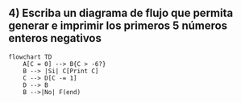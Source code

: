 ## 4) Escriba un diagrama de flujo que permita generar e imprimir los primeros 5 números enteros negativos
```mermaid
flowchart TD
    A[C = 0] --> B{C > -6?}
    B --> |Si| C[Print C]
    C --> D[C -= 1]
    D --> B
    B -->|No| F(end)
